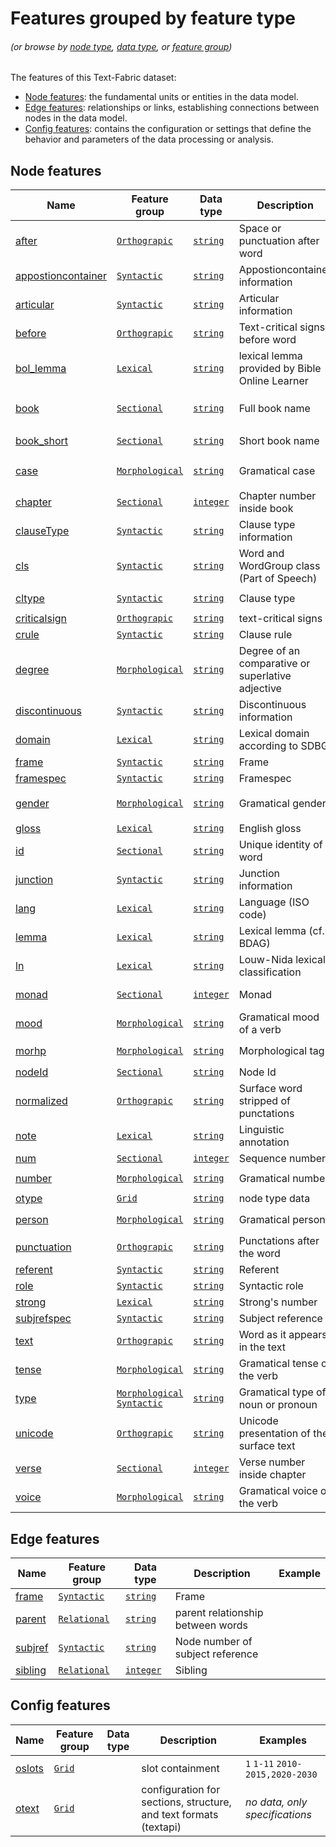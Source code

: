 # Features grouped by feature type <a name="start"></a>
###### *(or browse by [node type](featuresbynodetype.md#start), [data type](featuresbydatatype.md#start), or [feature group](featuresbygroup.md#start))*

The features of this Text-Fabric dataset:

* [Node features](#node-features): the fundamental units or entities in the data model.
* [Edge features](#edge-features): relationships or links, establishing connections between nodes in the data model.
* [Config features](#config-features): contains the configuration or settings that define the behavior and parameters of the data processing or analysis.

## Node features

Name | Feature group | Data type | Description | Examples
---|---|---|---|---
[after](after.md#start) | [`Orthograpic`](featuresbygroup.md#orthograpic-features) |[`string`](featuresbydatatype.md#string-datatype) | Space or punctuation after word | ` ` `.`
[appostioncontainer](appositioncontainer.md#start) | [`Syntactic`](featuresbygroup.md#syntactic-features) | [`string`](featuresbydatatype.md#string-datatype) | Appostioncontainer information | `1` 
[articular](articular.md#start) | [`Syntactic`](featuresbygroup.md#syntactic-features) | [`string`](featuresbydatatype.md#string-datatype) | Articular information | `1`
[before](before.md#start) | [`Orthograpic`](featuresbygroup.md#orthograpic-features) | [`string`](featuresbydatatype.md#string-datatype) | Text-critical signs before word | `(` `[`
[bol_lemma](bol_lemma.md#start) |  [`Lexical`](featuresbygroup.md#lexical-features) | [`string`](featuresbydatatype.md#string-datatype)  | lexical lemma provided by Bible Online Learner | `ὁ` `καί`
[book](book.md#start) | [`Sectional`](featuresbygroup.md#sectional-features) | [`string`](featuresbydatatype.md#string-datatype) | Full book name | `Matthew` `Mark` ... `Revelation`
[book_short](book_short.md#start) | [`Sectional`](featuresbygroup.md#sectional-features) |[`string`](featuresbydatatype.md#string-datatype) | Short book name | `MAT` `MAR` ... `REV`
[case](case.md#start) | [`Morphological`](featuresbygroup.md#morphological-features) | [`string`](featuresbydatatype.md#string-datatype) | Gramatical case | `nominative` `genitive` `dative`
[chapter](chapter.md#start) | [`Sectional`](featuresbygroup.md#sectional-features) |[`integer`](featuresbydatatype.md#integer-datatype) | Chapter number inside book | `1` `2` ...
[clauseType](clauseType.md#start) | [`Syntactic`](featuresbygroup.md#syntactic-features) | [`string`](featuresbydatatype.md#string-datatype) | Clause type information | `normalized`
[cls](cls.md#start) | [`Syntactic`](featuresbygroup.md#syntactic-features) | [`string`](featuresbydatatype.md#string-datatype) | Word and WordGroup class (Part of Speech) | `noun` `verb` / `np` `cl`
[cltype](cltype.md#start) | [`Syntactic`](featuresbygroup.md#syntactic-features) |[`string`](featuresbydatatype.md#string-datatype) | Clause type | `Verbless` `VerbElided`
[criticalsign](criticalsign.md#start) | [`Orthograpic`](featuresbygroup.md#orthograpic-features) |[`string`](featuresbydatatype.md#string-datatype) | text-critical signs | `(` `[` `)` `]`
[crule](crule.md#start) | [`Syntactic`](featuresbygroup.md#syntactic-features) | [`string`](featuresbydatatype.md#string-datatype) |Clause rule | `ClCl` `ClCl2`
[degree](degree.md#start) | [`Morphological`](featuresbygroup.md#morphological-features) | [`string`](featuresbydatatype.md#string-datatype) | Degree of an comparative or superlative adjective | `superlative` `comparative`
[discontinuous](discontinuous.md#start) | [`Syntactic`](featuresbygroup.md#syntactic-features) | [`string`](featuresbydatatype.md#string-datatype) |Discontinuous information | `1`
[domain](domain.md#start) | [`Lexical`](featuresbygroup.md#lexical-features) | [`string`](featuresbydatatype.md#string-datatype) |Lexical domain according to SDBG | `092004`
[frame](frame.md#start) | [`Syntactic`](featuresbygroup.md#syntactic-features) | [`string`](featuresbydatatype.md#string-datatype) | Frame |
[framespec](framespec.md#start) | [`Syntactic`](featuresbygroup.md#syntactic-features) |[`string`](featuresbydatatype.md#string-datatype) | Framespec |
[gender](gender.md#start) | [`Morphological`](featuresbygroup.md#morphological-features) |  [`string`](featuresbydatatype.md#string-datatype) | Gramatical gender | `masculine` `feminine` `neuter`
[gloss](gloss.md#start) | [`Lexical`](featuresbygroup.md#lexical-features) | [`string`](featuresbydatatype.md#string-datatype) | English gloss | 
[id](id.md#start) | [`Sectional`](featuresbygroup.md#sectional-features) |[`string`](featuresbydatatype.md#string-datatype) | Unique identity of a word | `n40001003006`
[junction](junction.md#start) | [`Syntactic`](featuresbygroup.md#syntactic-features) | [`string`](featuresbydatatype.md#string-datatype) | Junction information | `1`
[lang](lang.md#start) | [`Lexical`](featuresbygroup.md#lexical-features) | [`string`](featuresbydatatype.md#string-datatype) | Language (ISO code) | `el`
[lemma](lemma.md#start) | [`Lexical`](featuresbygroup.md#lexical-features) | [`string`](featuresbydatatype.md#string-datatype) | Lexical lemma (cf. BDAG) |
[ln](ln.md#start) |  [`Lexical`](featuresbygroup.md#lexical-features) | [`string`](featuresbydatatype.md#string-datatype) | Louw-Nida lexical classification | `93.169a`
[monad](monad.md#start) | [`Sectional`](featuresbygroup.md#sectional-features)| [`integer`](featuresbydatatype.md#integer-datatype) | Monad | *to be added?*
[mood](mood.md#start) | [`Morphological`](featuresbygroup.md#morphological-features) | [`string`](featuresbydatatype.md#string-datatype) | Gramatical mood of a verb | `indicative` `optative `
[morhp](morph.md#start) | [`Morphological`](featuresbygroup.md#morphological-features) | [`string`](featuresbydatatype.md#string-datatype) | Morphological tag | `V-AAI-3S` `N-GSF`
[nodeId](nodeId.md#start) | [`Sectional`](featuresbygroup.md#sectional-features) | [`string`](featuresbydatatype.md#string-datatype) | Node Id | `n56001015007`
[normalized](normalized.md#start) | [`Orthograpic`](featuresbygroup.md#orthograpic-features) | [`string`](featuresbydatatype.md#string-datatype) | Surface word stripped of punctations |
[note](note.md#start) | [`Lexical`](featuresbygroup.md#lexical-features) | [`string`](featuresbydatatype.md#string-datatype) | Linguistic annotation |
[num](num.md#start) | [`Sectional`](featuresbygroup.md#sectional-features) | [`integer`](featuresbydatatype.md#integer-datatype) | Sequence number  | `1` `2` ...   
[number](number.md#start) | [`Morphological`](featuresbygroup.md#morphological-features) | [`string`](featuresbydatatype.md#string-datatype) | Gramatical number| `singular` `plural`
[otype](otype.md) | [`Grid`](featuresbygroup.md#grid-features) | [`string`](featuresbydatatype.md#string-datatype) | node type data | 
[person](person.md#start) | [`Morphological`](featuresbygroup.md#morphological-features) | [`string`](featuresbydatatype.md#string-datatype) | Gramatical person | `first` `second` `third`
[punctuation](punctuation.md#start) | [`Orthograpic`](featuresbygroup.md#orthograpic-features) | [`string`](featuresbydatatype.md#string-datatype) | Punctations after the word | `.` `;`
[referent](referent.md#start) | [`Syntactic`](featuresbygroup.md#syntactic-features) | [`string`](featuresbydatatype.md#string-datatype) | Referent | `n40001011005`
[role](role.md#start) | [`Syntactic`](featuresbygroup.md#syntactic-features) | [`string`](featuresbydatatype.md#string-datatype) | Syntactic role | 
[strong](strong.md#start) | [`Lexical`](featuresbygroup.md#lexical-features) | [`string`](featuresbydatatype.md#string-datatype) | Strong's number | `5547`
[subjrefspec](subjrefspec.md#start) | [`Syntactic`](featuresbygroup.md#syntactic-features) | [`string`](featuresbydatatype.md#string-datatype) | Subject reference | `n46003022002`
[text](text.md#start) | [`Orthograpic`](featuresbygroup.md#orthograpic-features) | [`string`](featuresbydatatype.md#string-datatype) | Word as it appears in the text | `Λόγος` `καὶ`
[tense](tense.md#start) | [`Morphological`](featuresbygroup.md#morphological-features) | [`string`](featuresbydatatype.md#string-datatype) | Gramatical tense of the verb | `present` `aorist`
[type](type.md#start) | [`Morphological`](featuresbygroup.md#morphological-features) [`Syntactic`](featuresbygroup.md#syntactic-features) | [`string`](featuresbydatatype.md#string-datatype) | Gramatical type of noun or pronoun | `common` `personal`
[unicode](unicode.md#start) | [`Orthograpic`](featuresbygroup.md#orthograpic-features) | [`string`](featuresbydatatype.md#string-datatype) | Unicode presentation of the surface text |  `Λόγος` `καὶ`
[verse](verse.md#start) | [`Sectional`](featuresbygroup.md#sectional-features) | [`integer`](featuresbydatatype.md#integer-datatype) | Verse number inside chapter | `1` `2`
[voice](voice.md#start) | [`Morphological`](featuresbygroup.md#morphological-features) | [`string`](featuresbydatatype.md#string-datatype) | Gramatical voice of the verb | `active` `passive`


## Edge features

Name | Feature group | Data type | Description | Example
---|---|---|---|---
[frame](frame.md#start) | [`Syntactic`](featuresbygroup.md#syntactic-features) | [`string`](featuresbydatatype.md#string-datatype) | Frame |
[parent](parent.md#start) | [`Relational`](featuresbygroup.md#relational-features) | [`string`](featuresbydatatype.md#string-datatype) | parent relationship between words | 
[subjref](subjref.md#start) |  [`Syntactic`](featuresbygroup.md#syntactic-features) | [`string`](featuresbydatatype.md#string-datatype) | Node number of subject reference |
[sibling](sibling.md#start) | [`Relational`](featuresbygroup.md#relational-features) | [`integer`](featuresbydatatype.md#integer-datatype) | Sibling | 

## Config features

Name | Feature group |Data type| Description| Examples
---|---|---|---|---
[oslots](oslots.md) | [`Grid`](featuresbygroup.md#grid-features) | | slot containment | `1` `1-11` `2010-2015,2020-2030`
[otext](otext.md) | [`Grid`](featuresbygroup.md#grid-features) | | configuration for sections, structure, and text formats (textapi) | *no data, only specifications*  


